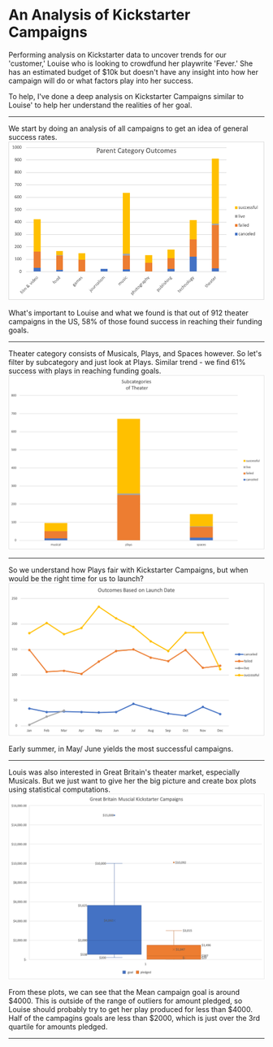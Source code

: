 # An Analysis of Kickstarter Campaigns 
Performing analysis on Kickstarter data to uncover trends for our 'customer,' Louise who is looking to crowdfund her playwrite 'Fever.' She has an estimated budget of $10k but doesn't have any insight into how her campaign will do or what factors play into her success. 

To help, I've done a deep analysis on Kickstarter Campaigns similar to Louise' to help her understand the realities of her goal. 

---

We start by doing an analysis of all campaigns to get an idea of general success rates.
![Parent Category Outcomes](/PC_outcomes.png)

What's important to Louise and what we found is that out of 912 theater campaigns in the US, 58% of those found success in reaching their funding goals. 

---

Theater category consists of Musicals, Plays, and Spaces however. So let's filter by subcategory and just look at Plays. 
Similar trend - we find 61% success with plays in reaching funding goals. 
![](/SC_outcomes.png)

---

So we understand how Plays fair with Kickstarter Campaigns, but when would be the right time for us to launch? 
![](/LaunchDate_outcomes.png)

Early summer, in May/ June yields the most successful campaigns. 

---

Louis was also interested in Great Britain's theater market, especially Musicals. But we just want to give her the big picture and create box plots using statistical computations.  
![](/GB_Musicals.png)

From these plots, we can see that the Mean campaign goal is around $4000. This is outside of the range of outliers for amount pledged, so Louise should probably try to get her play produced for less than $4000. Half of the campagins goals are less than $2000, which is just over the 3rd quartile for amounts pledged. 

---
